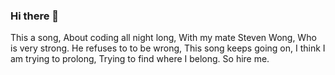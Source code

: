 ### Hi there 👋

This a song,
About coding all night long,
With my mate Steven Wong,
Who is very strong.
He refuses to to be wrong,
This song keeps going on,
I think I am trying to prolong,
Trying to find where I belong.
So hire me.

<!--
**Joshua-Yuill/Joshua-Yuill** is a ✨ _special_ ✨ repository because its `README.md` (this file) appears on your GitHub profile.

Here are some ideas to get you started:

- 🔭 I’m currently working on ...
- 🌱 I’m currently learning ...
- 👯 I’m looking to collaborate on ...
- 🤔 I’m looking for help with ...
- 💬 Ask me about ...
- 📫 How to reach me: ...
- 😄 Pronouns: ...
- ⚡ Fun fact: ...
-->
